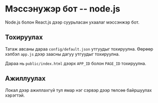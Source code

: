 # Мэссэнужэр бот -- node.js

Node.js болон React.js дээр суурьласан ухаалаг мэссэнжэр бот.

## Тохируулах

Татаж авсаны дараа `config/default.json` утгуудыг тохируулна. Өөрөөр хэлбэл `app.js` дээр заасны дагуу утгуудыг тохируулна. 

Дараа нь `public/index.html` дээрх `APP_ID` болон `PAGE_ID` тохируулна.

## Ажиллуулах

Локал дээр ажиллахгүй тул ямар нэг сэрвэр дээр төлсөө байршуулах хэрэгтэй.


